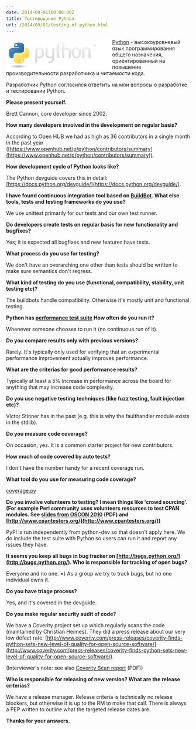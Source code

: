 ```yaml
---
date: 2014-09-01T00:00:00Z
title: Тестирование Python
url: /2014/09/01/testing-of-python.html
---
```


<img src="/images/logo-python.png" alt="Python" style="float:left">

[Python](https://www.python.org/) - высокоуровневый язык программирования
общего назначения, ориентированный на повышение производительности разработчика и читаемости кода.

Разработчик Python согласился ответить на мои вопросы о разработке и тестировании Python.

**Please present yourself.**

Brett Cannon, core developer since 2002.

**How many developers involved in the development on regular basis?**

According to Open HUB we had as high as 36 contributors in a single month in the
past year
([https://www.openhub.net/p/python/contributors/summary](https://www.openhub.net/p/python/contributors/summary)).

**How development cycle of Python looks like?**

The Python devguide covers this in detail:
[https://docs.python.org/devguide/](https://docs.python.org/devguide/).

**I have found continuous integration tool based on
[BuildBot](https://www.python.org/dev/buildbot/).
What else tools, tests and testing frameworks do you use?**

We use unittest primarily for our tests and our own test runner.

**Do developers create tests on regular basis for new functionality and
bugfixes?**

Yes; it is expected all bugfixes and new features have tests.

**What process do you use for testing?**

We don't have an overarching one other than tests
should be written to make sure semantics don't regress.

**What kind of testing do you use (functional, compatibility, stability, unit
testing etc)?**

The buildbots handle compatibility. Otherwise it's mostly unit and functional
testing.
 
**Python has [performance test
suite](http://hg.python.org/benchmarks/file/9a1136898539/README.txt) How often
do you run it?**

Whenever someone chooses to run it (no continuous run of it).

**Do you compare results only with previous versions?**

Rarely. It's typically only used for verifying that an experimental performance
improvement actually improves performance.

**What are the criterias for good performance results?**

Typically at least a 5% increase in performance across
the board for anything that may increase code complexity.

**Do you use negative testing techniques
(like fuzz testing, fault injection etc)?**

Victor Stinner has in the past (e.g. this is
why the faulthandler module exists in the stdlib).

**Do you measure code coverage?**

On occasion, yes. It is a common starter project for new contributors.

**How much of code covered by auto tests?**

I don't have the number handy for a recent coverage run.

**What tool do you use for measuring code coverage?**

[coverage.py](https://pypi.python.org/pypi/coverage)

<!--
** How looks development and testing of new feature? **
-->

**Do you involve volunteers to testing? I mean things like 'crowd sourcing'.
(For example Perl community uses volunteers resources to test CPAN modules.
See [slides from OSCON 2010](http://www.dagolden.com/wp-content/uploads/2009/04/Free-QA-OSCON-2010.pdf) (PDF)
and [http://www.cpantesters.org/](http://www.cpantesters.org/))**

PyPI is run independently from python-dev so that doesn't apply here.
We do include the test suite with Python so users can run it and report any issues they have.

**It seems you keep all bugs in bug tracker on
[http://bugs.python.org/](http://bugs.python.org/).  Who is responsible for
tracking of open bugs?**

Everyone and no one. =) As a group we try to track bugs, but no one individual owns it.

**Do you have triage process?**

Yes, and it's covered in the devguide.

**Do you make regular security audit of code?**

We have a Coverity project set up which regularly
scans the code (maintained by Christian Heimes).
They did a press release about our very low defect rate:
[http://www.coverity.com/press-releases/coverity-finds-python-sets-new-level-of-quality-for-open-source-software/](http://www.coverity.com/press-releases/coverity-finds-python-sets-new-level-of-quality-for-open-source-software/).

(Interviewer's note: see also [Coverity Scan report](http://wpcme.coverity.com/wp-content/uploads/2013-Coverity-Scan-Spotlight-Python.pdf) (PDF))

<!--
** Do you use static or dynamic code analysis tools or services like Coverity?
Or maybe another techniques directed to improving quality of code? **
-->

**Who is responsible for releasing of new version? What are the release
criterias?**

We have a release manager. Release criteria is technically no release blockers,
but otherwise it is up to the RM to make that call.  There is always a PEP
written to outline what the targeted release dates are.

<!--
** What was the most interesting bug in your practice? :) **
-->

**Thanks for your answers.**
